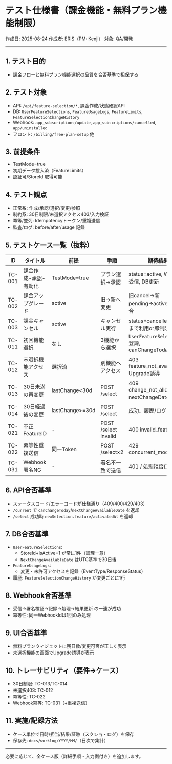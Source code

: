 # テスト仕様書（課金機能・無料プラン機能制限）

作成日: 2025-08-24
作成者: ERIS（PM: Kenji）
対象: QA/開発

---

## 1. テスト目的
- 課金フローと無料プラン機能選択の品質を合否基準で担保する

## 2. テスト対象
- API: `/api/feature-selection/*`, 課金作成/状態確認API
- DB: `UserFeatureSelections`, `FeatureUsageLogs`, `FeatureLimits`, `FeatureSelectionChangeHistory`
- Webhook: `app_subscriptions/update`, `app_subscriptions/cancelled`, `app/uninstalled`
- フロント: `/billing/free-plan-setup` 他

## 3. 前提条件
- TestMode=true
- 初期データ投入済（FeatureLimits）
- 認証可/StoreId 取得可能

## 4. テスト観点
- 正常系: 作成/承認/選択/変更/参照
- 制約系: 30日制限/未選択アクセス403/入力検証
- 冪等/並列: Idempotencyトークン/重複送信
- 監査/ログ: before/after/usage 記録

## 5. テストケース一覧（抜粋）

| ID | タイトル | 前提 | 手順 | 期待結果 |
|----|----------|------|------|----------|
| TC-001 | 課金作成-承認-有効化 | TestMode=true | プラン選択→承認 | status=active, Webhook受信, DB更新 |
| TC-002 | 課金アップグレード | active | 旧→新へ変更 | 旧cancel→新pending→active, 履歴整合 |
| TC-003 | 課金キャンセル | active | キャンセル実行 | status=cancelled, 期限まで利用or即制限 |
| TC-011 | 初回機能選択 | なし | 3機能から選択 | `UserFeatureSelections` 登録, canChangeToday=false |
| TC-012 | 未選択機能アクセス | 選択済 | 別機能へアクセス | 403 feature_not_available, Upgrade誘導 |
| TC-013 | 30日未満の再変更 | lastChange<30d | POST /select | 409 change_not_allowed, nextChangeDate返却 |
| TC-014 | 30日経過後の変更 | lastChange>=30d | POST /select | 成功、履歴/ログ更新 |
| TC-021 | 不正FeatureID | - | POST /select invalid | 400 invalid_feature_id |
| TC-022 | 冪等性重複送信 | 同一Token | POST /select×2 | 429 concurrent_modification |
| TC-031 | Webhook署名NG | - | 署名不一致で送信 | 401 / 処理拒否ログ |

## 6. API合否基準
- ステータスコード/エラーコードが仕様通り（409/400/429/403）
- `/current` で `canChangeToday`/`nextChangeAvailableDate` を返却
- `/select` 成功時 `newSelection.feature/activatedAt` を返却

## 7. DB合否基準
- `UserFeatureSelections`:
  - StoreId+IsActive=1 が常に1件（論理一意）
  - `NextChangeAvailableDate` はUTC基準で30日後
- `FeatureUsageLogs`:
  - 変更・未許可アクセスを記録（EventType/ResponseStatus）
- 履歴: `FeatureSelectionChangeHistory` が変更ごとに1行

## 8. Webhook合否基準
- 受信→署名検証→記録→処理→結果更新 の一連が成功
- 冪等性: 同一WebhookIdは1回のみ処理

## 9. UI合否基準
- 無料プランウィジェットに残日数/変更可否が正しく表示
- 未選択機能の画面でUpgrade誘導が表示

## 10. トレーサビリティ（要件→ケース）
- 30日制限: TC-013/TC-014
- 未選択403: TC-012
- 冪等性: TC-022
- Webhook冪等: TC-031（+重複送信）

## 11. 実施/記録方法
- ケース単位で日時/担当/結果/証跡（スクショ・ログ）を保存
- 保存先: `docs/worklog/YYYY/MM/`（日次で集計）

---
必要に応じて、全ケース版（詳細手順・入力例付き）を追加します。


